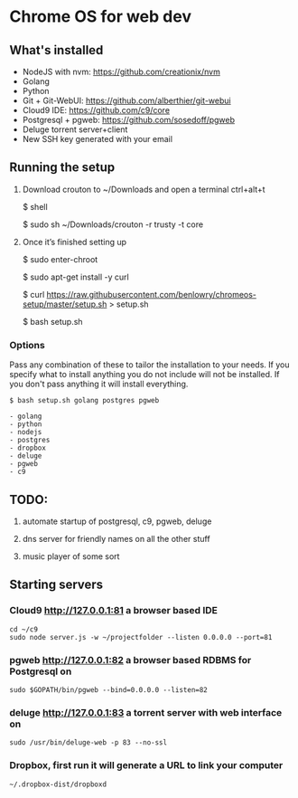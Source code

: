 # Chrome OS for web dev
    
## What's installed
- NodeJS with nvm: https://github.com/creationix/nvm
- Golang
- Python
- Git + Git-WebUI: https://github.com/alberthier/git-webui
- Cloud9 IDE: https://github.com/c9/core
- Postgresql + pgweb: https://github.com/sosedoff/pgweb
- Deluge torrent server+client
- New SSH key generated with your email

## Running the setup
1) Download crouton to ~/Downloads and open a terminal ctrl+alt+t

    $ shell
    
    $ sudo sh ~/Downloads/crouton -r trusty -t core
    
2) Once it’s finished setting up

    $ sudo enter-chroot
    
    $ sudo apt-get install -y curl
    
    $ curl https://raw.githubusercontent.com/benlowry/chromeos-setup/master/setup.sh > setup.sh 
    
    $ bash setup.sh
    
### Options
Pass any combination of these to tailor the installation to your needs.  If you specify what
to install anything you do not include will not be installed.  If you don't pass anything it
will install everything.

    $ bash setup.sh golang postgres pgweb

    - golang
    - python
    - nodejs
    - postgres
    - dropbox
    - deluge
    - pgweb
    - c9
    
## TODO:
1) automate startup of postgresql, c9, pgweb, deluge 

3) dns server for friendly names on all the other stuff

4) music player of some sort

## Starting servers

### Cloud9 http://127.0.0.1:81 a browser based IDE 
    cd ~/c9
    sudo node server.js -w ~/projectfolder --listen 0.0.0.0 --port=81

### pgweb http://127.0.0.1:82 a browser based RDBMS for Postgresql on 
    sudo $GOPATH/bin/pgweb --bind=0.0.0.0 --listen=82
    
### deluge http://127.0.0.1:83 a torrent server with web interface on
    sudo /usr/bin/deluge-web -p 83 --no-ssl
    
### Dropbox, first run it will generate a URL to link your computer
    ~/.dropbox-dist/dropboxd

